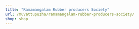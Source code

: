 ```yaml
---
title: "Ramamangalam Rubber producers Society"
url: /muvattupuzha/ramamangalam-rubber-producers-society/
shop: shop
---
```

